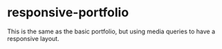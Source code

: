 # responsive-portfolio
This is the same as the basic portfolio, but using media queries to have a responsive layout.
